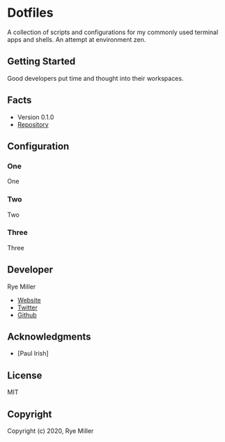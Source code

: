 Dotfiles
========

A collection of scripts and configurations for my commonly used terminal apps
and shells. An attempt at environment zen.


Getting Started
---------------

Good developers put time and thought into their workspaces.


Facts
-----

* Version 0.1.0
* [Repository](https://github.com/iods/dotfiles)


Configuration
-------------

### One

One


### Two

Two


### Three

Three


Developer
---------

Rye Miller
 * [Website](http://ryemiller.io)
 * [Twitter](https://twitter.com/ryemiller)
 * [Github](https://github.com/iods)


Acknowledgments
----------------
 * [Paul Irish]


License
-------

MIT


Copyright
---------

Copyright (c) 2020, Rye Miller
